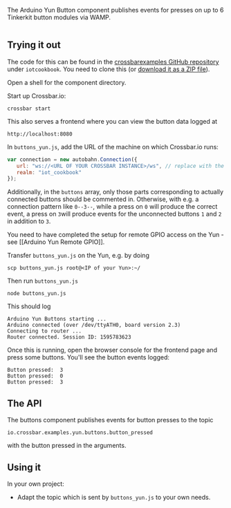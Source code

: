 The Arduino Yun Button component publishes events for presses on up to 6 Tinkerkit button modules via WAMP.

<div class="topimage_container">
   <img class="topimage" src="../../static/img/iotcookbook/buttons_arduino_yun.jpg" alt="">   
</div>

## Trying it out

The code for this can be found in the [crossbarexamples GitHub repository](https://github.com/crossbario/crossbarexamples) under `iotcookbook`. You need to clone this (or [download it as a ZIP file](https://github.com/crossbario/crossbarexamples/archive/master.zip)).

Open a shell for the component directory. 

Start up Crossbar.io:

```shell
crossbar start
```

This also serves a frontend where you can view the button data logged at

```
http://localhost:8080
```

In `buttons_yun.js`, add the URL of the machine on which Crossbar.io runs:

```javascript
var connection = new autobahn.Connection({
   url: "ws://<URL OF YOUR CROSSBAR INSTANCE>/ws", // replace with the url of your crossbar instance
   realm: "iot_cookbook"
});
```

Additionally, in the `buttons` array, only those parts corresponding to actually connected buttons should be commented in. Otherwise, with e.g. a connection pattern like `0--3--`, while a press on `0` will produce the correct event, a press on `3`will produce events for the unconnected buttons `1` and `2` in addition to `3`.

You need to have completed the setup for remote GPIO access on the Yun - see [[Arduino Yun Remote GPIO]]. 

Transfer `buttons_yun.js` on the Yun, e.g. by doing 

```console
scp buttons_yun.js root@<IP of your Yun>:~/
```

Then run `buttons_yun.js` 

```shell
node buttons_yun.js
```

This should log

```
Arduino Yun Buttons starting ...
Arduino connected (over /dev/ttyATH0, board version 2.3)
Connecting to router ...
Router connected. Session ID: 1595783623
```

Once this is running, open the browser console for the frontend page and press some buttons. You'll see the button events logged:

```
Button pressed:  3
Button pressed:  0
Button pressed:  3
```


## The API

The buttons component publishes events for button presses to the topic

```
io.crossbar.examples.yun.buttons.button_pressed
```

with the button pressed in the arguments.

## Using it

In your own project:

* Adapt the topic which is sent by `buttons_yun.js` to your own needs.